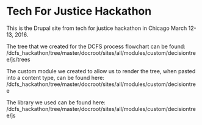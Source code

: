 # Tech For Justice Hackathon
This is the Drupal site from tech for justice hackathon in Chicago March 12-13, 2016.

The tree that we created for the DCFS process flowchart can be found:
/dcfs_hackathon/tree/master/docroot/sites/all/modules/custom/decisiontree/js/trees

The custom module we created to allow us to render the tree, when pasted into a content type, can be found here:
/dcfs_hackathon/tree/master/docroot/sites/all/modules/custom/decisiontree

The library we used can be found here:
/dcfs_hackathon/tree/master/docroot/sites/all/modules/custom/decisiontree/js
